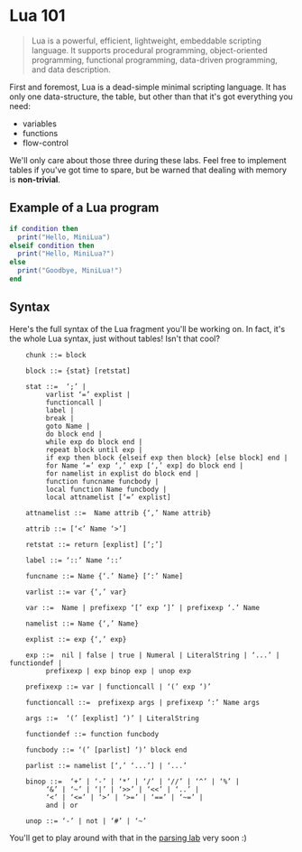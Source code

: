 # Lua 101
> Lua is a powerful, efficient, lightweight, embeddable scripting language. 
> It supports procedural programming, object-oriented programming, functional 
> programming, data-driven programming, and data description.

First and foremost, Lua is a dead-simple minimal scripting language. It has only
one data-structure, the table, but other than that it's got everything you need:
- variables
- functions
- flow-control

We'll only care about those three during these labs. Feel free to implement tables
if you've got time to spare, but be warned that dealing with memory is **non-trivial**.

## Example of a Lua program
```lua
if condition then
  print("Hello, MiniLua")
elseif condition then
  print("Hello, MiniLua?")
else
  print("Goodbye, MiniLua!")
end
```

## Syntax
Here's the full syntax of the Lua fragment you'll be working on. In fact, it's the
whole Lua syntax, just without tables! Isn't that cool?
```
	chunk ::= block

	block ::= {stat} [retstat]

	stat ::=  ‘;’ | 
		 varlist ‘=’ explist | 
		 functioncall | 
		 label | 
		 break | 
		 goto Name | 
		 do block end | 
		 while exp do block end | 
		 repeat block until exp | 
		 if exp then block {elseif exp then block} [else block] end | 
		 for Name ‘=’ exp ‘,’ exp [‘,’ exp] do block end | 
		 for namelist in explist do block end | 
		 function funcname funcbody | 
		 local function Name funcbody | 
		 local attnamelist [‘=’ explist] 

	attnamelist ::=  Name attrib {‘,’ Name attrib}

	attrib ::= [‘<’ Name ‘>’]

	retstat ::= return [explist] [‘;’]

	label ::= ‘::’ Name ‘::’

	funcname ::= Name {‘.’ Name} [‘:’ Name]

	varlist ::= var {‘,’ var}

	var ::=  Name | prefixexp ‘[’ exp ‘]’ | prefixexp ‘.’ Name 

	namelist ::= Name {‘,’ Name}

	explist ::= exp {‘,’ exp}

	exp ::=  nil | false | true | Numeral | LiteralString | ‘...’ | functiondef | 
		 prefixexp | exp binop exp | unop exp 

	prefixexp ::= var | functioncall | ‘(’ exp ‘)’

	functioncall ::=  prefixexp args | prefixexp ‘:’ Name args 

	args ::=  ‘(’ [explist] ‘)’ | LiteralString 

	functiondef ::= function funcbody

	funcbody ::= ‘(’ [parlist] ‘)’ block end

	parlist ::= namelist [‘,’ ‘...’] | ‘...’

	binop ::=  ‘+’ | ‘-’ | ‘*’ | ‘/’ | ‘//’ | ‘^’ | ‘%’ | 
		 ‘&’ | ‘~’ | ‘|’ | ‘>>’ | ‘<<’ | ‘..’ | 
		 ‘<’ | ‘<=’ | ‘>’ | ‘>=’ | ‘==’ | ‘~=’ | 
		 and | or

	unop ::= ‘-’ | not | ‘#’ | ‘~’
```
You'll get to play around with that in the [parsing lab](./lab1/index.html) very soon :)

